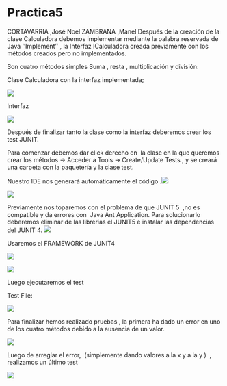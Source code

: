 # Practica5

CORTAVARRIA ,José Noel
ZAMBRANA ,Manel
Después de la creación de la clase Calculadora debemos implementar mediante la palabra reservada de Java ‘’Implement’’ , la Interfaz ICalculadora creada previamente con los métodos creados pero no implementados.

Son cuatro métodos simples Suma , resta , multiplicación y división:

Clase Calculadora con la interfaz implementada;

![](images/image8.png)

Interfaz

![](images/image7.png)

Después de finalizar tanto la clase como la interfaz deberemos crear los test JUNIT.

Para comenzar debemos dar click derecho en  la clase en la que queremos crear los métodos → Acceder a Tools → Create/Update Tests , y se creará una carpeta con la paquetería y la clase test.

Nuestro IDE nos generará automáticamente el código .![](images/image3.png)

![](images/image4.png)

Previamente nos toparemos con el problema de que JUNIT 5  ,no es compatible y da errores con  Java Ant Application. Para solucionarlo deberemos eliminar de las librerias el JUNIT5 e instalar las dependencias del JUNIT 4. ![](images/image1.png)

Usaremos el FRAMEWORK de JUNIT4

![](images/image10.png)

![](images/image9.png)

Luego ejecutaremos el test

Test File:

![](images/image5.png)

Para finalizar hemos realizado pruebas , la primera ha dado un error en uno de los cuatro métodos debido a la ausencia de un valor.

![](images/image2.png)

Luego de arreglar el error,  (simplemente dando valores a la x y a la y )  , realizamos un último test

![](images/image6.png)
